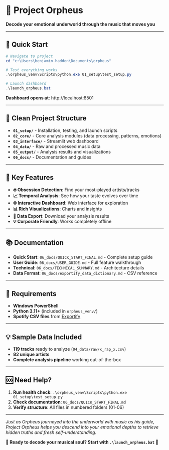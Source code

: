 # 🎵 Project Orpheus 
 
**Decode your emotional underworld through the music that moves you** 

---

## 🚀 **Quick Start**

```powershell 
# Navigate to project
cd "c:\Users\benjamin.haddon\Documents\orpheus"

# Test everything works
.\orpheus_venv\Scripts\python.exe 01_setup\test_setup.py

# Launch dashboard
.\launch_orpheus.bat
``` 

**Dashboard opens at**: http://localhost:8501

---

## 📁 **Clean Project Structure**

- **`01_setup/`** - Installation, testing, and launch scripts 
- **`02_core/`** - Core analysis modules (data processing, patterns, emotions) 
- **`03_interface/`** - Streamlit web dashboard 
- **`04_data/`** - Raw and processed music data 
- **`05_output/`** - Analysis results and visualizations 
- **`06_docs/`** - Documentation and guides

---

## 🎯 **Key Features**

- **🔥 Obsession Detection**: Find your most-played artists/tracks
- **📈 Temporal Analysis**: See how your taste evolves over time  
- **🌐 Interactive Dashboard**: Web interface for exploration
- **📊 Rich Visualizations**: Charts and insights
- **💾 Data Export**: Download your analysis results
- **💡 Corporate Friendly**: Works completely offline

---

## 📚 **Documentation**

- **Quick Start**: `06_docs/QUICK_START_FINAL.md` - Complete setup guide
- **User Guide**: `06_docs/USER_GUIDE.md` - Full feature walkthrough  
- **Technical**: `06_docs/TECHNICAL_SUMMARY.md` - Architecture details
- **Data Format**: `06_docs/exportify_data_dictionary.md` - CSV reference

---

## 🔧 **Requirements**

- **Windows PowerShell** 
- **Python 3.11+** (included in `orpheus_venv/`)
- **Spotify CSV files** from [Exportify](https://github.com/watsonbox/exportify)

---

## 💡 **Sample Data Included**

- **119 tracks** ready to analyze (`04_data/raw/x_rap_x.csv`)
- **82 unique artists** 
- **Complete analysis pipeline** working out-of-the-box

---

## 🆘 **Need Help?**

1. **Run health check**: `.\orpheus_venv\Scripts\python.exe 01_setup\test_setup.py`
2. **Check documentation**: `06_docs/QUICK_START_FINAL.md`
3. **Verify structure**: All files in numbered folders (01-06)

---

*Just as Orpheus journeyed into the underworld with music as his guide, Project Orpheus helps you descend into your emotional depths to retrieve hidden truths and fresh self-understanding.*

**🎵 Ready to decode your musical soul? Start with `.\launch_orpheus.bat` 🎵** 
